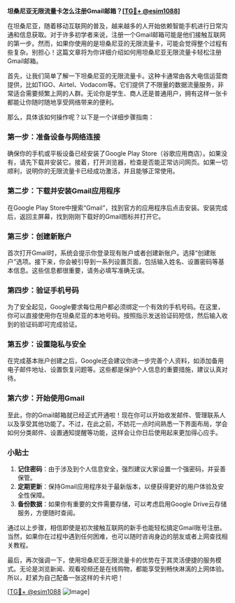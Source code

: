 **坦桑尼亚无限流量卡怎么注册Gmail邮箱？[[TG💪+ @esim1088](https://t.me/s/esim1088)]**

在坦桑尼亚，随着移动互联网的普及，越来越多的人开始依赖智能手机进行日常沟通和信息获取。对于许多初学者来说，注册一个Gmail邮箱可能是他们接触互联网的第一步。然而，如果你使用的是坦桑尼亚的无限流量卡，可能会觉得整个过程有些复杂。别担心！这篇文章将为你详细介绍如何用坦桑尼亚无限流量卡轻松注册Gmail邮箱。

首先，让我们简单了解一下坦桑尼亚的无限流量卡。这种卡通常由各大电信运营商提供，比如TIGO、Airtel、Vodacom等。它们提供了不限量的数据流量服务，非常适合需要频繁上网的人群。无论你是学生、商人还是普通用户，拥有这样一张卡都能让你随时随地享受网络带来的便利。

那么，具体该如何操作呢？以下是一个详细步骤指南：

### 第一步：准备设备与网络连接

确保你的手机或平板设备已经安装了Google Play Store（谷歌应用商店）。如果没有，请先下载并安装它。接着，打开浏览器，检查是否能正常访问网页。如果一切顺利，说明你的无限流量卡已经成功激活，并且能够正常使用。

### 第二步：下载并安装Gmail应用程序

在Google Play Store中搜索“Gmail”，找到官方的应用程序后点击安装。安装完成后，返回主屏幕，找到刚刚下载好的Gmail图标并打开它。

### 第三步：创建新账户

首次打开Gmail时，系统会提示你登录现有账户或者创建新账户。选择“创建账户”选项。接下来，你会被引导到一系列设置页面，包括输入姓名、设置密码等基本信息。这些信息都很重要，请务必填写准确无误。

### 第四步：验证手机号码

为了安全起见，Google要求每位用户都必须绑定一个有效的手机号码。在这里，你可以直接使用你在坦桑尼亚的本地号码。按照指示发送验证码短信，然后输入收到的验证码即可完成验证。

### 第五步：设置隐私与安全

在完成基本账户创建之后，Google还会建议你进一步完善个人资料，如添加备用电子邮件地址、设置恢复问题等。这些都是保护个人信息的重要措施，建议认真对待。

### 第六步：开始使用Gmail

至此，你的Gmail邮箱就已经正式开通啦！现在你可以开始收发邮件、管理联系人以及享受其他功能了。不过，在此之前，不妨花一点时间熟悉一下界面布局，学会如何分类邮件、设置通知提醒等功能，这样会让你日后使用起来更加得心应手。

### 小贴士

1. **记住密码**：由于涉及到个人信息安全，强烈建议大家设置一个强密码，并妥善保管。
2. **定期更新**：保持Gmail应用程序处于最新版本，以便获得更好的用户体验及安全性保障。
3. **备份数据**：如果你有重要的文件需要存储，可以考虑启用Google Drive云存储服务，方便随时查阅。

通过以上步骤，相信即使是初次接触互联网的新手也能轻松搞定Gmail账号注册。当然，如果你在过程中遇到任何困难，也可以随时咨询身边的朋友或者上网查找相关教程。

最后，再次强调一下，使用坦桑尼亚无限流量卡的优势在于其灵活便捷的服务模式。无论是浏览新闻、观看视频还是在线购物，都能享受到畅快淋漓的上网体验。所以，赶紧为自己配备一张这样的卡片吧！

[[TG💪+ @esim1088](https://t.me/s/esim1088) ![Image](https://i.postimg.cc/4NQfJmqS/Snipaste-2025-05-13-00-14-12.png)]